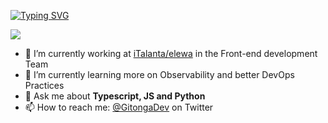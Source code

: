 [![Typing SVG](https://readme-typing-svg.herokuapp.com/?lines=Hello+There!;My+name+is+Gitonga;I+am+a+Full+Stack+Developer;Welcome+to+my+GitHub+page)](https://git.io/typing-svg)

![](https://komarev.com/ghpvc/?username=developer-gitonga)

- 🔭 I’m currently working at [iTalanta/elewa](https://iTalanta.com) in the Front-end development Team
- 🌱 I’m currently learning more on Observability and better DevOps Practices
- 💬 Ask me about **Typescript, JS and Python**
- 📫 How to reach me: [@GitongaDev](https://twitter.com/GitongaDev) on Twitter

